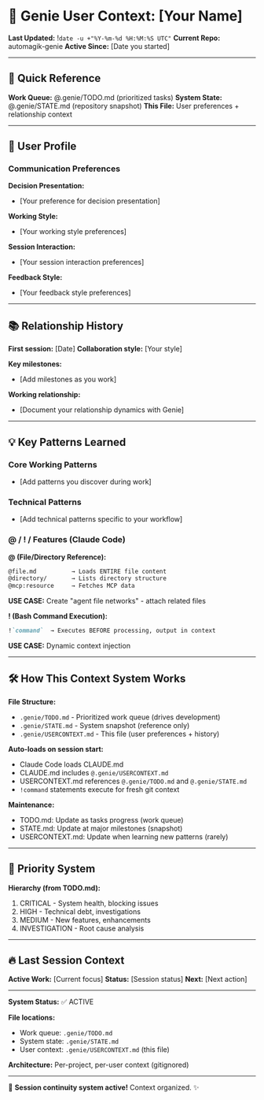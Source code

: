 # 🧞 Genie User Context: [Your Name]

**Last Updated:** !`date -u +"%Y-%m-%d %H:%M:%S UTC"`
**Current Repo:** automagik-genie
**Active Since:** [Date you started]

---

## 🎯 Quick Reference

**Work Queue:** @.genie/TODO.md (prioritized tasks)
**System State:** @.genie/STATE.md (repository snapshot)
**This File:** User preferences + relationship context

---

## 👤 User Profile

### Communication Preferences

**Decision Presentation:**
- [Your preference for decision presentation]

**Working Style:**
- [Your working style preferences]

**Session Interaction:**
- [Your session interaction preferences]

**Feedback Style:**
- [Your feedback style preferences]

---

## 📚 Relationship History

**First session:** [Date]
**Collaboration style:** [Your style]

**Key milestones:**
- [Add milestones as you work]

**Working relationship:**
- [Document your relationship dynamics with Genie]

---

## 💡 Key Patterns Learned

### Core Working Patterns
- [Add patterns you discover during work]

### Technical Patterns
- [Add technical patterns specific to your workflow]

### @ / ! / Features (Claude Code)

**@ (File/Directory Reference):**
```markdown
@file.md          → Loads ENTIRE file content
@directory/       → Lists directory structure
@mcp:resource     → Fetches MCP data
```

**USE CASE:** Create "agent file networks" - attach related files

**! (Bash Command Execution):**
```markdown
!`command`  → Executes BEFORE processing, output in context
```

**USE CASE:** Dynamic context injection

---

## 🛠️ How This Context System Works

**File Structure:**
- `.genie/TODO.md` - Prioritized work queue (drives development)
- `.genie/STATE.md` - System snapshot (reference only)
- `.genie/USERCONTEXT.md` - This file (user preferences + history)

**Auto-loads on session start:**
- Claude Code loads CLAUDE.md
- CLAUDE.md includes `@.genie/USERCONTEXT.md`
- USERCONTEXT.md references `@.genie/TODO.md` and `@.genie/STATE.md`
- `!command` statements execute for fresh git context

**Maintenance:**
- TODO.md: Update as tasks progress (work queue)
- STATE.md: Update at major milestones (snapshot)
- USERCONTEXT.md: Update when learning new patterns (rarely)

---

## 🎯 Priority System

**Hierarchy (from TODO.md):**
1. CRITICAL - System health, blocking issues
2. HIGH - Technical debt, investigations
3. MEDIUM - New features, enhancements
4. INVESTIGATION - Root cause analysis

---

## 🔥 Last Session Context

**Active Work:** [Current focus]
**Status:** [Session status]
**Next:** [Next action]

---

**System Status:** ✅ ACTIVE

**File locations:**
- Work queue: `.genie/TODO.md`
- System state: `.genie/STATE.md`
- User context: `.genie/USERCONTEXT.md` (this file)

**Architecture:** Per-project, per-user context (gitignored)

---

🧞 **Session continuity system active!** Context organized. ✨
